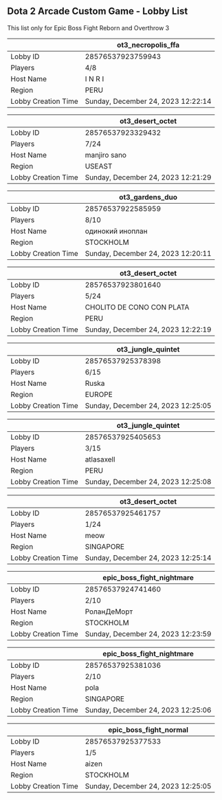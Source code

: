 ## Dota 2 Arcade Custom Game - Lobby List

This list only for Epic Boss Fight Reborn and Overthrow 3

|  | ot3_necropolis_ffa |
| ------ | ------ |
| Lobby ID | 28576537923759943 |
| Players | 4/8 |
| Host Name | I N R I |
| Region | PERU |
| Lobby Creation Time | Sunday, December 24, 2023 12:22:14 |


|  | ot3_desert_octet |
| ------ | ------ |
| Lobby ID | 28576537923329432 |
| Players | 7/24 |
| Host Name | manjiro sano |
| Region | USEAST |
| Lobby Creation Time | Sunday, December 24, 2023 12:21:29 |


|  | ot3_gardens_duo |
| ------ | ------ |
| Lobby ID | 28576537922585959 |
| Players | 8/10 |
| Host Name | одинокий иноплан |
| Region | STOCKHOLM |
| Lobby Creation Time | Sunday, December 24, 2023 12:20:11 |


|  | ot3_desert_octet |
| ------ | ------ |
| Lobby ID | 28576537923801640 |
| Players | 5/24 |
| Host Name | CHOLITO DE CONO CON PLATA |
| Region | PERU |
| Lobby Creation Time | Sunday, December 24, 2023 12:22:19 |


|  | ot3_jungle_quintet |
| ------ | ------ |
| Lobby ID | 28576537925378398 |
| Players | 6/15 |
| Host Name | Ruska |
| Region | EUROPE |
| Lobby Creation Time | Sunday, December 24, 2023 12:25:05 |


|  | ot3_jungle_quintet |
| ------ | ------ |
| Lobby ID | 28576537925405653 |
| Players | 3/15 |
| Host Name | atlasaxell |
| Region | PERU |
| Lobby Creation Time | Sunday, December 24, 2023 12:25:08 |


|  | ot3_desert_octet |
| ------ | ------ |
| Lobby ID | 28576537925461757 |
| Players | 1/24 |
| Host Name | meow |
| Region | SINGAPORE |
| Lobby Creation Time | Sunday, December 24, 2023 12:25:14 |


|  | epic_boss_fight_nightmare |
| ------ | ------ |
| Lobby ID | 28576537924741460 |
| Players | 2/10 |
| Host Name | РоланДеМорт |
| Region | STOCKHOLM |
| Lobby Creation Time | Sunday, December 24, 2023 12:23:59 |


|  | epic_boss_fight_nightmare |
| ------ | ------ |
| Lobby ID | 28576537925381036 |
| Players | 2/10 |
| Host Name | pola |
| Region | SINGAPORE |
| Lobby Creation Time | Sunday, December 24, 2023 12:25:06 |


|  | epic_boss_fight_normal |
| ------ | ------ |
| Lobby ID | 28576537925377533 |
| Players | 1/5 |
| Host Name | aizen |
| Region | STOCKHOLM |
| Lobby Creation Time | Sunday, December 24, 2023 12:25:05 |


